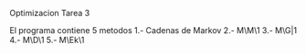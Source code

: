 Optimizacion Tarea 3

El programa contiene 5 metodos
1.- Cadenas de Markov
2.- M\M\1
3.- M\G|1
4.- M\D\1
5.- M\Ek\1
